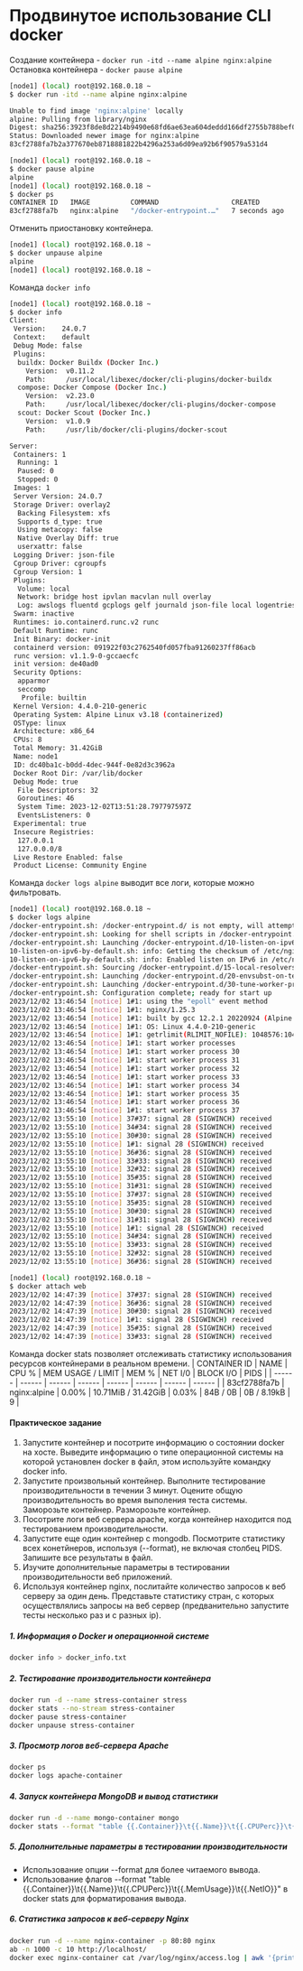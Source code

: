 # Продвинутое использование СLI docker

Создание контейнера - `docker run -itd --name alpine nginx:alpine`
Остановка контейнера - `docker pause alpine`
```sh
[node1] (local) root@192.168.0.18 ~
$ docker run -itd --name alpine nginx:alpine

Unable to find image 'nginx:alpine' locally
alpine: Pulling from library/nginx
Digest: sha256:3923f8de8d2214b9490e68fd6ae63ea604deddd166df2755b788bef04848b9bc
Status: Downloaded newer image for nginx:alpine
83cf2788fa7b2a377670eb8718881822b4296a253a6d09ea92b6f90579a531d4

[node1] (local) root@192.168.0.18 ~
$ docker pause alpine
alpine
[node1] (local) root@192.168.0.18 ~
$ docker ps
CONTAINER ID   IMAGE          COMMAND                  CREATED         STATUS                  PORTS     NAMES
83cf2788fa7b   nginx:alpine   "/docker-entrypoint.…"   7 seconds ago   Up 7 seconds (Paused)   80/tcp    alpine
```
Отменить приостановку контейнера.
```sh
[node1] (local) root@192.168.0.18 ~
$ docker unpause alpine
alpine
[node1] (local) root@192.168.0.18 ~
```
Команда `docker info`
```sh
[node1] (local) root@192.168.0.18 ~
$ docker info
Client:
 Version:    24.0.7
 Context:    default
 Debug Mode: false
 Plugins:
  buildx: Docker Buildx (Docker Inc.)
    Version:  v0.11.2
    Path:     /usr/local/libexec/docker/cli-plugins/docker-buildx
  compose: Docker Compose (Docker Inc.)
    Version:  v2.23.0
    Path:     /usr/local/libexec/docker/cli-plugins/docker-compose
  scout: Docker Scout (Docker Inc.)
    Version:  v1.0.9
    Path:     /usr/lib/docker/cli-plugins/docker-scout

Server:
 Containers: 1
  Running: 1
  Paused: 0
  Stopped: 0
 Images: 1
 Server Version: 24.0.7
 Storage Driver: overlay2
  Backing Filesystem: xfs
  Supports d_type: true
  Using metacopy: false
  Native Overlay Diff: true
  userxattr: false
 Logging Driver: json-file
 Cgroup Driver: cgroupfs
 Cgroup Version: 1
 Plugins:
  Volume: local
  Network: bridge host ipvlan macvlan null overlay
  Log: awslogs fluentd gcplogs gelf journald json-file local logentries splunk syslog
 Swarm: inactive
 Runtimes: io.containerd.runc.v2 runc
 Default Runtime: runc
 Init Binary: docker-init
 containerd version: 091922f03c2762540fd057fba91260237ff86acb
 runc version: v1.1.9-0-gccaecfc
 init version: de40ad0
 Security Options:
  apparmor
  seccomp
   Profile: builtin
 Kernel Version: 4.4.0-210-generic
 Operating System: Alpine Linux v3.18 (containerized)
 OSType: linux
 Architecture: x86_64
 CPUs: 8
 Total Memory: 31.42GiB
 Name: node1
 ID: dc40ba1c-b0dd-4dec-944f-0e82d3c3962a
 Docker Root Dir: /var/lib/docker
 Debug Mode: true
  File Descriptors: 32
  Goroutines: 46
  System Time: 2023-12-02T13:51:28.797797597Z
  EventsListeners: 0
 Experimental: true
 Insecure Registries:
  127.0.0.1
  127.0.0.0/8
 Live Restore Enabled: false
 Product License: Community Engine
```

Команда `docker logs alpine` выводит все логи, которые можно фильтровать.
```sh
[node1] (local) root@192.168.0.18 ~
$ docker logs alpine
/docker-entrypoint.sh: /docker-entrypoint.d/ is not empty, will attempt to perform configuration
/docker-entrypoint.sh: Looking for shell scripts in /docker-entrypoint.d/
/docker-entrypoint.sh: Launching /docker-entrypoint.d/10-listen-on-ipv6-by-default.sh
10-listen-on-ipv6-by-default.sh: info: Getting the checksum of /etc/nginx/conf.d/default.conf
10-listen-on-ipv6-by-default.sh: info: Enabled listen on IPv6 in /etc/nginx/conf.d/default.conf
/docker-entrypoint.sh: Sourcing /docker-entrypoint.d/15-local-resolvers.envsh
/docker-entrypoint.sh: Launching /docker-entrypoint.d/20-envsubst-on-templates.sh
/docker-entrypoint.sh: Launching /docker-entrypoint.d/30-tune-worker-processes.sh
/docker-entrypoint.sh: Configuration complete; ready for start up
2023/12/02 13:46:54 [notice] 1#1: using the "epoll" event method
2023/12/02 13:46:54 [notice] 1#1: nginx/1.25.3
2023/12/02 13:46:54 [notice] 1#1: built by gcc 12.2.1 20220924 (Alpine 12.2.1_git20220924-r10) 
2023/12/02 13:46:54 [notice] 1#1: OS: Linux 4.4.0-210-generic
2023/12/02 13:46:54 [notice] 1#1: getrlimit(RLIMIT_NOFILE): 1048576:1048576
2023/12/02 13:46:54 [notice] 1#1: start worker processes
2023/12/02 13:46:54 [notice] 1#1: start worker process 30
2023/12/02 13:46:54 [notice] 1#1: start worker process 31
2023/12/02 13:46:54 [notice] 1#1: start worker process 32
2023/12/02 13:46:54 [notice] 1#1: start worker process 33
2023/12/02 13:46:54 [notice] 1#1: start worker process 34
2023/12/02 13:46:54 [notice] 1#1: start worker process 35
2023/12/02 13:46:54 [notice] 1#1: start worker process 36
2023/12/02 13:46:54 [notice] 1#1: start worker process 37
2023/12/02 13:55:10 [notice] 37#37: signal 28 (SIGWINCH) received
2023/12/02 13:55:10 [notice] 34#34: signal 28 (SIGWINCH) received
2023/12/02 13:55:10 [notice] 30#30: signal 28 (SIGWINCH) received
2023/12/02 13:55:10 [notice] 1#1: signal 28 (SIGWINCH) received
2023/12/02 13:55:10 [notice] 36#36: signal 28 (SIGWINCH) received
2023/12/02 13:55:10 [notice] 33#33: signal 28 (SIGWINCH) received
2023/12/02 13:55:10 [notice] 32#32: signal 28 (SIGWINCH) received
2023/12/02 13:55:10 [notice] 35#35: signal 28 (SIGWINCH) received
2023/12/02 13:55:10 [notice] 31#31: signal 28 (SIGWINCH) received
2023/12/02 13:55:10 [notice] 37#37: signal 28 (SIGWINCH) received
2023/12/02 13:55:10 [notice] 35#35: signal 28 (SIGWINCH) received
2023/12/02 13:55:10 [notice] 30#30: signal 28 (SIGWINCH) received
2023/12/02 13:55:10 [notice] 31#31: signal 28 (SIGWINCH) received
2023/12/02 13:55:10 [notice] 1#1: signal 28 (SIGWINCH) received
2023/12/02 13:55:10 [notice] 34#34: signal 28 (SIGWINCH) received
2023/12/02 13:55:10 [notice] 33#33: signal 28 (SIGWINCH) received
2023/12/02 13:55:10 [notice] 32#32: signal 28 (SIGWINCH) received
2023/12/02 13:55:10 [notice] 36#36: signal 28 (SIGWINCH) received
```

```sh
[node1] (local) root@192.168.0.18 ~
$ docker attach web
2023/12/02 14:47:39 [notice] 37#37: signal 28 (SIGWINCH) received
2023/12/02 14:47:39 [notice] 36#36: signal 28 (SIGWINCH) received
2023/12/02 14:47:39 [notice] 30#30: signal 28 (SIGWINCH) received
2023/12/02 14:47:39 [notice] 1#1: signal 28 (SIGWINCH) received
2023/12/02 14:47:39 [notice] 35#35: signal 28 (SIGWINCH) received
2023/12/02 14:47:39 [notice] 33#33: signal 28 (SIGWINCH) received
```

Команда docker stats позволяет отслеживать статистику использования ресурсов контейнерами в реальном времени.
| CONTAINER ID | NAME | CPU % | MEM USAGE / LIMIT | MEM % | NET I/0 | BLOCK I/O | PIDS |
| ------ | ------ | ------ | ------ | ------ | ------ | ------ | ------ |
| 83cf2788fa7b | nginx:alpine | 0.00% | 10.71MiB / 31.42GiB | 0.03% | 84B / 0B | 0B / 8.19kB | 9 |

#### Практическое задание
1. Запустите контейнер и посотрите информацию о состоянии docker на хосте. Выведите информацию о типе операционной системы на которой установлен docker в файл, этом используйте командку docker info.
2. Запустите произвольный контейнер. Выполните тестирование производительности в течении 3 минут. Оцените общую производительность во время выполения теста системы. Заморозьте контейнер. Разморозьте контейнер.
3. Посотрите логи веб сервера apache, когда контейнер находится под тестированием производительности.
4. Запустите еще один контейнер с mongodb. Посмотрите статистику всех конетйнеров, используя (--format), не включая столбец PIDS. Запишите все результаты в файл.
5. Изучите дополнительные параметры в тестировании производительности веб приложений.
6. Используя контейнер nginx, послитайте количество запросов к веб серверу за один день. Представьте статистику стран, с которых осуществлялись запросы на веб сервер (предванительно запустите тесты несколько раз и с разных ip).

##### 1. Информация о Docker и операционной системе
```sh
docker info > docker_info.txt
```

##### 2. Тестирование производительности контейнера
```sh
docker run -d --name stress-container stress
docker stats --no-stream stress-container
docker pause stress-container
docker unpause stress-container
```

##### 3. Просмотр логов веб-сервера Apache
```sh
docker ps
docker logs apache-container
```

##### 4. Запуск контейнера MongoDB и вывод статистики
```sh
docker run -d --name mongo-container mongo
docker stats --format "table {{.Container}}\t{{.Name}}\t{{.CPUPerc}}\t{{.MemUsage}}\t{{.NetIO}}" $(docker ps -q) > container_stats.txt
```

##### 5. Дополнительные параметры в тестировании производительности
 - Использование опции --format для более читаемого вывода.
 - Использование флагов --format "table {{.Container}}\t{{.Name}}\t{{.CPUPerc}}\t{{.MemUsage}}\t{{.NetIO}}" в docker stats для форматирования вывода.
##### 6. Статистика запросов к веб-серверу Nginx
```sh
docker run -d --name nginx-container -p 80:80 nginx
ab -n 1000 -c 10 http://localhost/
docker exec nginx-container cat /var/log/nginx/access.log | awk '{print $1}' | sort | uniq -c > requests_by_country.txt
```
